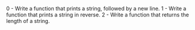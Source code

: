 0 - Write a function that prints a string, followed by a new line.
1 - Write a function that prints a string in reverse.
2 - Write a function that returns the length of a string.
